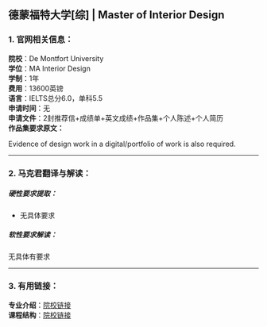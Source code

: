 ## 德蒙福特大学[综] | Master of Interior Design


### 1. 官网相关信息：

**院校**：De Montfort University     
**学位**：MA Interior Design   
**学制**：1年  
**费用**：13600英镑  
**语言**：IELTS总分6.0，单科5.5  
**申请时间**：无  
**申请文件**：2封推荐信+成绩单+英文成绩+作品集+个人陈述+个人简历  
**作品集要求原文：**   

>
Evidence of design work in a digital/portfolio of work is also required.







---


### 2. 马克君翻译与解读：

##### 硬性要求提取：
- 无具体要求


##### 软性要求解读：
无具体有要求


---


### 3. 有用链接：

**专业介绍**：[院校链接](https://www.dmu.ac.uk/study/courses/postgraduate-courses/interior-design-ma-degree/interior-design-ma-degree.aspx)  
**课程结构**：[院校链接](https://www.dmu.ac.uk/study/courses/postgraduate-courses/interior-design-ma-degree/interior-design-ma-degree.aspx) 